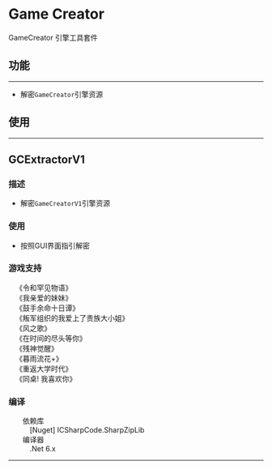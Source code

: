# Game Creator

GameCreator 引擎工具套件

## 功能
---
* 解密`GameCreator`引擎资源

## 使用
---
## GCExtractorV1
### 描述
* 解密`GameCreatorV1`引擎资源
### 使用
* 按照GUI界面指引解密
### 游戏支持
&emsp;《令和罕见物语》<br>
&emsp;《我亲爱的妹妹》<br>
&emsp;《鼓手余命十日谭》<br>
&emsp;《叛军组织的我爱上了贵族大小姐》<br>
&emsp;《风之歌》<br>
&emsp;《在时间的尽头等你》<br>
&emsp;《残神觉醒》<br>
&emsp;《暮雨流花+》<br>
&emsp;《重返大学时代》<br>
&emsp;《同桌! 我喜欢你》<br>
### 编译
&emsp;&emsp;依赖库<br>
&emsp;&emsp;&emsp;\[Nuget\] ICSharpCode.SharpZipLib<br>
&emsp;&emsp;编译器<br>
&emsp;&emsp;&emsp;.Net 6.x<br>

---
